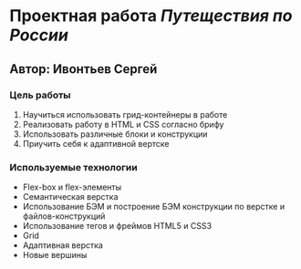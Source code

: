 # Проектная работа _Путеществия по России_ 
## Автор: Ивонтьев Сергей  
### Цель работы 
1. Научиться использовать грид-контейнеры в работе
2. Реализовать работу в HTML и CSS согласно брифу
3. Использовать различные блоки и конструкции
4. Приучить себя к адаптивной вертске
### Используемые технологии 
* Flex-box и flex-элементы
* Семантическая верстка
* Использование БЭМ и построение БЭМ конструкции по верстке и файлов-конструкций
* Использование тегов и фреймов HTML5 и CSS3
* Grid
* Адаптивная верстка 
* Новые вершины 
